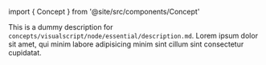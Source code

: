 import { Concept } from '@site/src/components/Concept'

<Concept
  title    = "node/essential/description"
  kind     = "Core"
  category = "Visualscript"
  block    = {true}>
This is a dummy description for `concepts/visualscript/node/essential/description.md`.
Lorem ipsum dolor sit amet, qui minim labore adipisicing minim sint cillum sint consectetur cupidatat.
</Concept>


